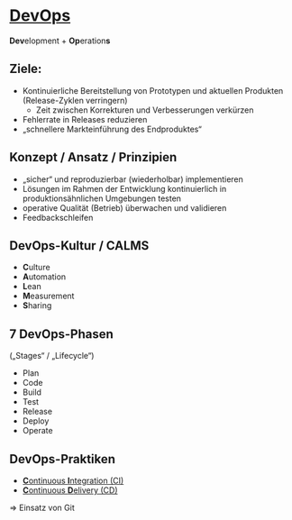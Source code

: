 # [DevOps](https://de.wikipedia.org/wiki/DevOps)
**Dev**elopment + **Op**eration**s**

## Ziele:
* Kontinuierliche Bereitstellung von Prototypen und aktuellen Produkten<br/>
  (Release-Zyklen verringern)
  * Zeit zwischen Korrekturen und Verbesserungen verkürzen
* Fehlerrate in Releases reduzieren
* „schnellere Markteinführung des Endproduktes“

## Konzept / Ansatz / Prinzipien
* „sicher“ und reproduzierbar (wiederholbar) implementieren
* Lösungen im Rahmen der Entwicklung kontinuierlich in produktionsähnlichen Umgebungen testen
* operative Qualität (Betrieb) überwachen und validieren
* Feedbackschleifen

## DevOps-Kultur / CALMS

* **C**ulture
* **A**utomation
* **L**ean
* **M**easurement
* **S**haring

## 7 DevOps-Phasen
(„Stages“ / „Lifecycle“)

* Plan
* Code
* Build
* Test
* Release
* Deploy
* Operate

## DevOps-Praktiken
* [**C**ontinuous **I**ntegration (CI)](https://de.wikipedia.org/wiki/Kontinuierliche_Integration)
* [**C**ontinuous **D**elivery (CD)](https://de.wikipedia.org/wiki/Continuous_Delivery)

=> Einsatz von Git

